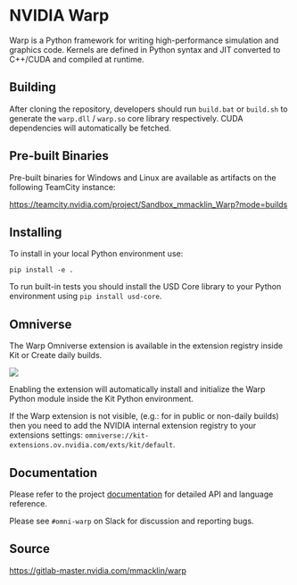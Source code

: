 # NVIDIA Warp

Warp is a Python framework for writing high-performance simulation and graphics code. Kernels are defined in Python syntax and JIT converted to C++/CUDA and compiled at runtime.

## Building

After cloning the repository, developers should run `build.bat` or `build.sh` to generate the `warp.dll` / `warp.so` core library respectively. CUDA dependencies will automatically be fetched.

## Pre-built Binaries

Pre-built binaries for Windows and Linux are available as artifacts on the following TeamCity instance:

https://teamcity.nvidia.com/project/Sandbox_mmacklin_Warp?mode=builds

## Installing

To install in your local Python environment use:

    pip install -e .

To run built-in tests you should install the USD Core library to your Python environment using `pip install usd-core`.

## Omniverse

The Warp Omniverse extension is available in the extension registry inside Kit or Create daily builds. 

![](./docs/img/omniverse.png)

Enabling the extension will automatically install and initialize the Warp Python module inside the Kit Python environment.

If the Warp extension is not visible, (e.g.: for in public or non-daily builds) then you need to add the NVIDIA internal extension registry to your extensions settings: `omniverse://kit-extensions.ov.nvidia.com/exts/kit/default`.

## Documentation

Please refer to the project [documentation](https://mmacklin.gitlab-master-pages.nvidia.com/warp/) for detailed API and language reference.

Please see `#omni-warp` on Slack for discussion and reporting bugs.

## Source

https://gitlab-master.nvidia.com/mmacklin/warp


